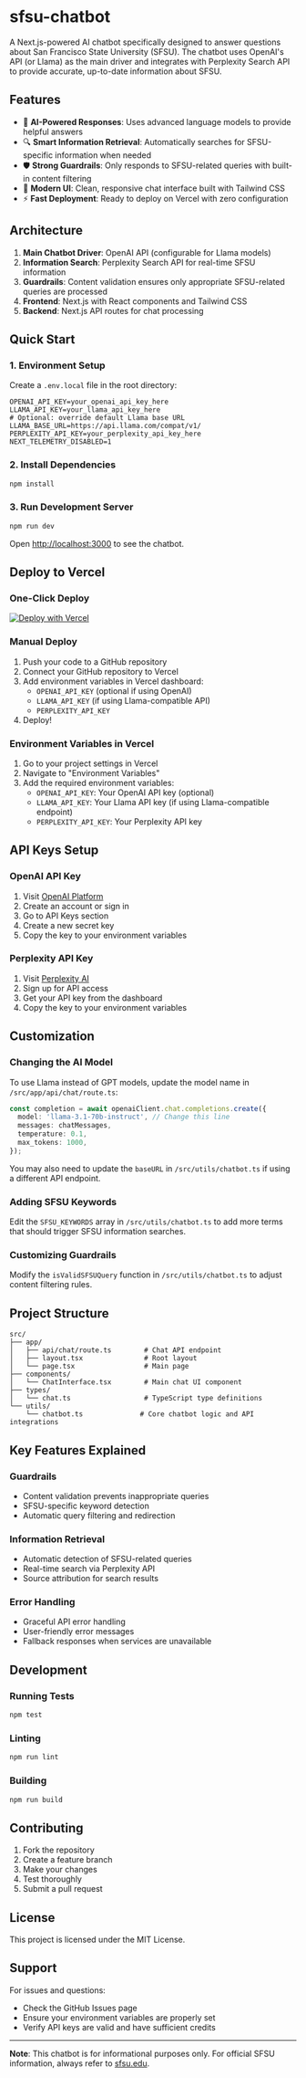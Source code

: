 # sfsu-chatbot

A Next.js-powered AI chatbot specifically designed to answer questions about San Francisco State University (SFSU). The chatbot uses OpenAI's API (or Llama) as the main driver and integrates with Perplexity Search API to provide accurate, up-to-date information about SFSU.

## Features

- 🤖 **AI-Powered Responses**: Uses advanced language models to provide helpful answers
- 🔍 **Smart Information Retrieval**: Automatically searches for SFSU-specific information when needed
- 🛡️ **Strong Guardrails**: Only responds to SFSU-related queries with built-in content filtering
- 🎨 **Modern UI**: Clean, responsive chat interface built with Tailwind CSS
- ⚡ **Fast Deployment**: Ready to deploy on Vercel with zero configuration

## Architecture

1. **Main Chatbot Driver**: OpenAI API (configurable for Llama models)
2. **Information Search**: Perplexity Search API for real-time SFSU information
3. **Guardrails**: Content validation ensures only appropriate SFSU-related queries are processed
4. **Frontend**: Next.js with React components and Tailwind CSS
5. **Backend**: Next.js API routes for chat processing

## Quick Start

### 1. Environment Setup

Create a `.env.local` file in the root directory:

```env
OPENAI_API_KEY=your_openai_api_key_here
LLAMA_API_KEY=your_llama_api_key_here
# Optional: override default Llama base URL
LLAMA_BASE_URL=https://api.llama.com/compat/v1/
PERPLEXITY_API_KEY=your_perplexity_api_key_here
NEXT_TELEMETRY_DISABLED=1
```

### 2. Install Dependencies

```bash
npm install
```

### 3. Run Development Server

```bash
npm run dev
```

Open [http://localhost:3000](http://localhost:3000) to see the chatbot.

## Deploy to Vercel

### One-Click Deploy

[![Deploy with Vercel](https://vercel.com/button)](https://vercel.com/new/clone?repository-url=https://github.com/ka-reem/sfsu-chatbot)

### Manual Deploy

1. Push your code to a GitHub repository
2. Connect your GitHub repository to Vercel
3. Add environment variables in Vercel dashboard:
   - `OPENAI_API_KEY` (optional if using OpenAI)
   - `LLAMA_API_KEY` (if using Llama-compatible API)
   - `PERPLEXITY_API_KEY`
4. Deploy!

### Environment Variables in Vercel

1. Go to your project settings in Vercel
3. Navigate to "Environment Variables"
3. Add the required environment variables:
   - `OPENAI_API_KEY`: Your OpenAI API key (optional)
   - `LLAMA_API_KEY`: Your Llama API key (if using Llama-compatible endpoint)
   - `PERPLEXITY_API_KEY`: Your Perplexity API key

## API Keys Setup

### OpenAI API Key
1. Visit [OpenAI Platform](https://platform.openai.com/)
2. Create an account or sign in
3. Go to API Keys section
4. Create a new secret key
5. Copy the key to your environment variables

### Perplexity API Key
1. Visit [Perplexity AI](https://www.perplexity.ai/)
2. Sign up for API access
3. Get your API key from the dashboard
4. Copy the key to your environment variables

## Customization

### Changing the AI Model

To use Llama instead of GPT models, update the model name in `/src/app/api/chat/route.ts`:

```typescript
const completion = await openaiClient.chat.completions.create({
  model: 'llama-3.1-70b-instruct', // Change this line
  messages: chatMessages,
  temperature: 0.1,
  max_tokens: 1000,
});
```

You may also need to update the `baseURL` in `/src/utils/chatbot.ts` if using a different API endpoint.

### Adding SFSU Keywords

Edit the `SFSU_KEYWORDS` array in `/src/utils/chatbot.ts` to add more terms that should trigger SFSU information searches.

### Customizing Guardrails

Modify the `isValidSFSUQuery` function in `/src/utils/chatbot.ts` to adjust content filtering rules.

## Project Structure

```
src/
├── app/
│   ├── api/chat/route.ts        # Chat API endpoint
│   ├── layout.tsx               # Root layout
│   └── page.tsx                 # Main page
├── components/
│   └── ChatInterface.tsx        # Main chat UI component
├── types/
│   └── chat.ts                  # TypeScript type definitions
└── utils/
    └── chatbot.ts              # Core chatbot logic and API integrations
```

## Key Features Explained

### Guardrails
- Content validation prevents inappropriate queries
- SFSU-specific keyword detection
- Automatic query filtering and redirection

### Information Retrieval
- Automatic detection of SFSU-related queries
- Real-time search via Perplexity API
- Source attribution for search results

### Error Handling
- Graceful API error handling
- User-friendly error messages
- Fallback responses when services are unavailable

## Development

### Running Tests

```bash
npm test
```

### Linting

```bash
npm run lint
```

### Building

```bash
npm run build
```

## Contributing

1. Fork the repository
2. Create a feature branch
3. Make your changes
4. Test thoroughly
5. Submit a pull request

## License

This project is licensed under the MIT License.

## Support

For issues and questions:
- Check the GitHub Issues page
- Ensure your environment variables are properly set
- Verify API keys are valid and have sufficient credits

---

**Note**: This chatbot is for informational purposes only. For official SFSU information, always refer to [sfsu.edu](https://www.sfsu.edu).
